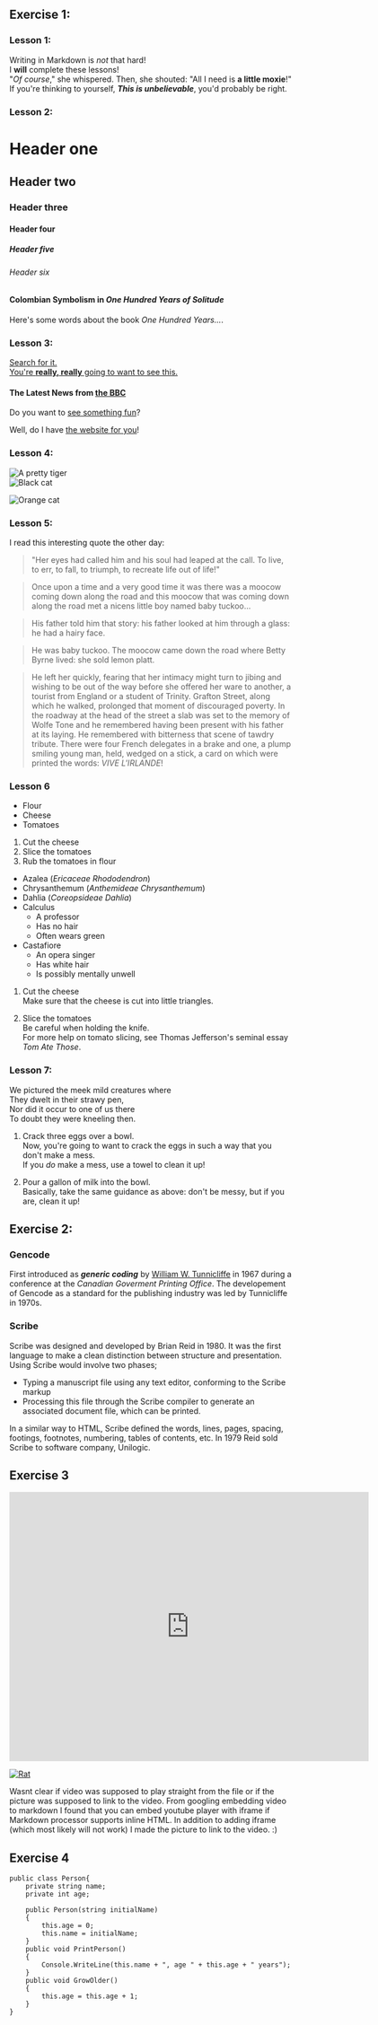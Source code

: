 ## Exercise 1:
### Lesson 1:
Writing in Markdown is _not_ that hard!  
I **will** complete these lessons!  
"_Of course_," she whispered. Then, she shouted: "All I need is **a little moxie**!"  
If you're thinking to yourself, **_This is unbelievable_**, you'd probably be right.
### Lesson 2:
# Header one
## Header two
### Header three
#### Header four
##### Header five
###### Header six
#### Colombian Symbolism in _One Hundred Years of Solitude_

Here's some words about the book _One Hundred Years..._.
### Lesson 3:
[Search for it.](www.google.com)  
[You're **really, really** going to want to see this.](www.dailykitten.com)  
#### The Latest News from [the BBC](www.bbc.com/news)  
Do you want to [see something fun][]?

Well, do I have [the website for you][another fun place]!

[see something fun]: www.zombo.com
[another fun place]: www.stumbleupon.com
### Lesson 4:
![A pretty tiger](https://upload.wikimedia.org/wikipedia/commons/5/56/Tiger.50.jpg)  
![Black cat][Black]

![Orange cat][Orange]

[Black]: https://upload.wikimedia.org/wikipedia/commons/a/a3/81_INF_DIV_SSI.jpg
[Orange]: http://icons.iconarchive.com/icons/google/noto-emoji-animals-nature/256/22221-cat-icon.png
### Lesson 5:
I read this interesting quote the other day:

>"Her eyes had called him and his soul had leaped at the call. To live, to err, to fall, to triumph, to recreate life out of life!"  

>Once upon a time and a very good time it was there was a moocow coming down along the road and this moocow that was coming down along the road met a nicens little boy named baby tuckoo...

>His father told him that story: his father looked at him through a glass: he had a hairy face.

>He was baby tuckoo. The moocow came down the road where Betty Byrne lived: she sold lemon platt.

>He left her quickly, fearing that her intimacy might turn to jibing and wishing to be out of the way before she offered her ware to another, a tourist from England or a student of Trinity. Grafton Street, along which he walked, prolonged that moment of discouraged poverty. In the roadway at the head of the street a slab was set to the memory of Wolfe Tone and he remembered having been present with his father at its laying. He remembered with bitterness that scene of tawdry tribute. There were four French delegates in a brake and one, a plump smiling young man, held, wedged on a stick, a card on which were printed the words: _VIVE L'IRLANDE_!  
### Lesson 6
* Flour
* Cheese
* Tomatoes
1. Cut the cheese
2. Slice the tomatoes
3. Rub the tomatoes in flour
* Azalea (_Ericaceae Rhododendron_)
* Chrysanthemum (_Anthemideae Chrysanthemum_)
* Dahlia (_Coreopsideae Dahlia_)
* Calculus
  * A professor
  * Has no hair
  * Often wears green
* Castafiore
  * An opera singer
  * Has white hair
  * Is possibly mentally unwell

1. Cut the cheese  
Make sure that the cheese is cut into little triangles.

2. Slice the tomatoes  
Be careful when holding the knife.  
For more help on tomato slicing, see Thomas Jefferson's seminal essay _Tom Ate Those_.
### Lesson 7:
We pictured the meek mild creatures where  
They dwelt in their strawy pen,  
Nor did it occur to one of us there  
To doubt they were kneeling then.

1. Crack three eggs over a bowl.  
 Now, you're going to want to crack the eggs in such a way that you don't make a mess.  
 If you _do_ make a mess, use a towel to clean it up!

2. Pour a gallon of milk into the bowl.  
 Basically, take the same guidance as above: don't be messy, but if you are, clean it up!

## Exercise 2:
### Gencode
First introduced as **_generic coding_** by [William W. Tunnicliffe](https://en.wikipedia.org/wiki/William_W._Tunnicliffe) in 1967 during a conference at the _Canadian Goverment Printing Office_. The developement of Gencode as a standard for the publishing industry was led by Tunnicliffe in 1970s.
### Scribe
Scribe was designed and developed by Brian Reid in 1980. It was the first language to make a clean distinction between structure and presentation. Using Scribe would involve two phases;
* Typing a manuscript file using any text editor, conforming to the Scribe markup
* Processing this file through the Scribe compiler to generate an associated document file, which can be printed.

In a similar way to HTML, Scribe defined the words, lines, pages, spacing, footings, footnotes, numbering, tables of contents, etc.
In 1979 Reid sold Scribe to software company, Unilogic.
## Exercise 3
<iframe
width="640"
height="480"
src="https://www.youtube.com/watch?v=no1CHcGc64M&ab_channel=RobertEFuller"
frameborder="0"
allow="autoplay; encrypted-media"
allowfullscreen
>
</iframe>



[![Rat](https://external-preview.redd.it/FLLqCkbVjfABoi-kUIJ3l0tsqbrQN3pk0LuRiqbjtHA.jpg?auto=webp&s=bd37b6fdfbc8c8b974411111141ba1f18c332cde)](https://www.youtube.com/watch?v=no1CHcGc64M&ab_channel=RobertEFuller)

Wasnt clear if video was supposed to play straight from the file or if the picture was supposed to link to the video. From googling embedding video to markdown I found that you can embed youtube player with iframe if Markdown processor supports inline HTML. In addition to adding iframe (which most likely will not work) I made the picture to link to the video. :)
## Exercise 4
    public class Person{  
        private string name;  
        private int age;

        public Person(string initialName)  
        {  
            this.age = 0;  
            this.name = initialName;  
        }  
        public void PrintPerson()  
        {  
            Console.WriteLine(this.name + ", age " + this.age + " years");  
        }  
        public void GrowOlder()  
        {  
            this.age = this.age + 1;  
        }  
    }  